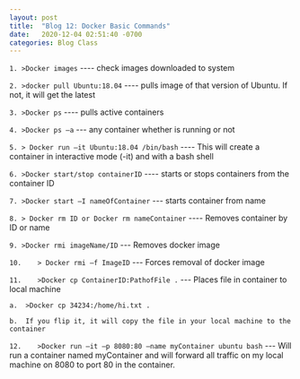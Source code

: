 ```yaml
---
layout: post
title:  "Blog 12: Docker Basic Commands"
date:   2020-12-04 02:51:40 -0700
categories: Blog Class
---
```


`1. >Docker images` ---- check images downloaded to system

`2.	>docker pull Ubuntu:18.04` ---- pulls image of that version of Ubuntu. If not, it will get the latest

`3.	>Docker ps` ---- pulls active containers

`4.	>Docker ps –a` --- any container whether is running or not

`5.	> Docker run –it Ubuntu:18.04 /bin/bash` ---- This will create a container in interactive mode (-it) and with a bash shell

`6.	>Docker start/stop containerID` ---- starts or stops containers from the container ID

`7.	>Docker start –I nameOfContainer` --- starts container from name

`8.	> Docker rm ID or Docker rm nameContainer` ---- Removes container by ID or name

`9.	>Docker rmi imageName/ID` --- Removes docker image

`10.	> Docker rmi –f ImageID` --- Forces removal of docker image

`11.	>Docker cp ContainerID:PathofFile .` --- Places file in container to local machine

    a.	>Docker cp 34234:/home/hi.txt .

    b.	If you flip it, it will copy the file in your local machine to the container

`12.	>Docker run –it –p 8080:80 –name myContainer ubuntu bash` --- Will run a container named myContainer and will forward all traffic on my local machine on 8080 to port 80 in the container.

